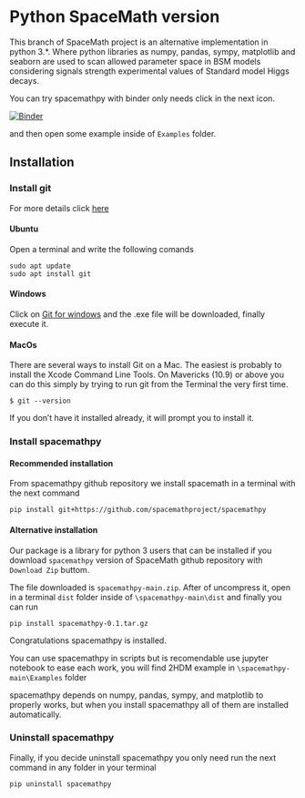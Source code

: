 # Python SpaceMath version

This branch of SpaceMath project is an alternative implementation in python 3.*. Where python libraries as numpy, pandas, sympy, matplotlib and seaborn are used to scan allowed parameter space in BSM models considering signals strength experimental values of Standard model Higgs decays.

You can try spacemathpy with binder only needs click in the next icon.

[![Binder](https://mybinder.org/badge_logo.svg)](https://mybinder.org/v2/gh/spacemathproject/spacemathpy/main)

and then open some example inside of `Examples` folder.
## Installation

### Install git
For more details click [here](https://git-scm.com/book/en/v2/Getting-Started-Installing-Git)
#### Ubuntu
Open a terminal and write the following comands
```
sudo apt update
sudo apt install git
```
#### Windows
Click on [Git for windows](https://git-scm.com/download/win) and the .exe file will be downloaded, finally execute it.

#### MacOs
There are several ways to install Git on a Mac. The easiest is probably to install the Xcode Command Line Tools. On Mavericks (10.9) or above you can do this simply by trying to run git from the Terminal the very first time.
```
$ git --version
```
If you don’t have it installed already, it will prompt you to install it.


### Install spacemathpy 

#### Recommended installation
From spacemathpy github repository we install spacemath in a terminal with the next command
```
pip install git+https://github.com/spacemathproject/spacemathpy
```

#### Alternative installation
Our package is a library for python 3 users that can be installed if you download `spacemathpy` version of SpaceMath github repository with `Download Zip` buttom.

The file downloaded is `spacemathpy-main.zip`. After of uncompress it, open in a terminal `dist` folder inside of `\spacemathpy-main\dist` and finally you can run 

`pip install spacemathpy-0.1.tar.gz`

Congratulations spacemathpy is installed.

You can use spacemathpy in scripts but is recomendable use jupyter notebook to ease each work, you will find 2HDM example in `\spacemathpy-main\Examples` folder

spacemathpy depends on numpy, pandas, sympy, and matplotlib to properly works, but when you install spacemathpy all of them are installed automatically.

### Uninstall spacemathpy
Finally, if you decide uninstall spacemathpy you only need run the next command in any folder in your terminal 

`pip uninstall spacemathpy`


